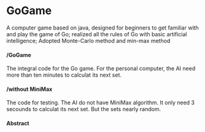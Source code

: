 # GoGame
A computer game based on java, designed for beginners to get familiar with and play the game of Go; realized all the rules of Go with basic artificial intelligence; Adopted Monte-Carlo method and min-max method

#### /GoGame
The integral code for the Go game.
For the personal computer, the AI need more than ten minutes to calculat its next set.

#### /without MiniMax
The code for testing.
The AI do not have MiniMax algorithm. It only need 3 secounds to calculat its next set. But the sets nearly random. 

#### Abstract
   
